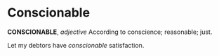 # Conscionable

**CONSCIONABLE**, _adjective_ According to conscience; reasonable; just.

Let my debtors have _conscionable_ satisfaction.